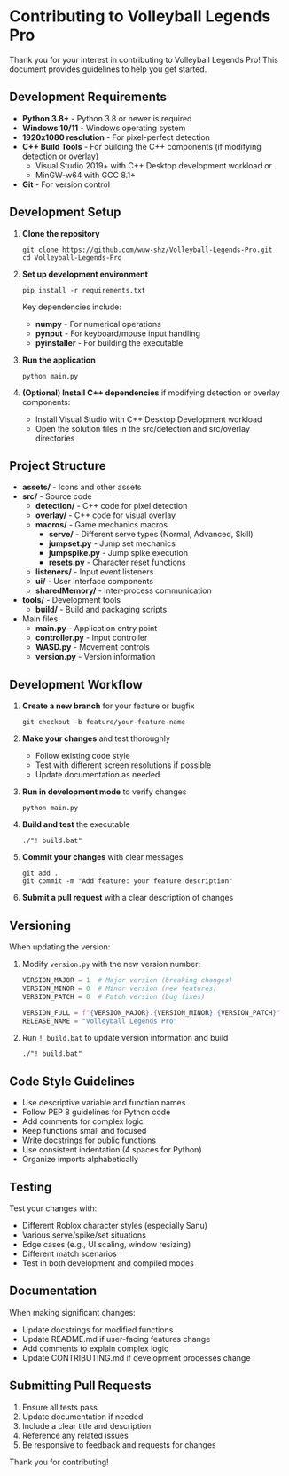 # Contributing to Volleyball Legends Pro

Thank you for your interest in contributing to Volleyball Legends Pro! This document provides guidelines to help you get started.

## Development Requirements

- **Python 3.8+** - Python 3.8 or newer is required
- **Windows 10/11** - Windows operating system
- **1920x1080 resolution** - For pixel-perfect detection
- **C++ Build Tools** - For building the C++ components (if modifying [detection](./src/detection/) or [overlay](./src/overlay/))
  - Visual Studio 2019+ with C++ Desktop development workload or
  - MinGW-w64 with GCC 8.1+
- **Git** - For version control

## Development Setup

1. **Clone the repository**
   ```shell
   git clone https://github.com/wuw-shz/Volleyball-Legends-Pro.git
   cd Volleyball-Legends-Pro
   ```

2. **Set up development environment**
   ```shell
   pip install -r requirements.txt
   ```

   Key dependencies include:
   - **numpy** - For numerical operations
   - **pynput** - For keyboard/mouse input handling
   - **pyinstaller** - For building the executable

3. **Run the application**
   ```shell
   python main.py
   ```

4. **(Optional) Install C++ dependencies** if modifying detection or overlay components:
   - Install Visual Studio with C++ Desktop Development workload
   - Open the solution files in the src/detection and src/overlay directories

## Project Structure

- **assets/** - Icons and other assets
- **src/** - Source code
  - **detection/** - C++ code for pixel detection
  - **overlay/** - C++ code for visual overlay
  - **macros/** - Game mechanics macros
    - **serve/** - Different serve types (Normal, Advanced, Skill)
    - **jumpset.py** - Jump set mechanics
    - **jumpspike.py** - Jump spike execution
    - **resets.py** - Character reset functions
  - **listeners/** - Input event listeners
  - **ui/** - User interface components
  - **sharedMemory/** - Inter-process communication
- **tools/** - Development tools
  - **build/** - Build and packaging scripts
- Main files:
  - **main.py** - Application entry point
  - **controller.py** - Input controller
  - **WASD.py** - Movement controls
  - **version.py** - Version information

## Development Workflow

1. **Create a new branch** for your feature or bugfix
   ```shell
   git checkout -b feature/your-feature-name
   ```

2. **Make your changes** and test thoroughly
   - Follow existing code style
   - Test with different screen resolutions if possible
   - Update documentation as needed

3. **Run in development mode** to verify changes
   ```shell
   python main.py
   ```

4. **Build and test** the executable
   ```shell
   ./"! build.bat"
   ```

5. **Commit your changes** with clear messages
   ```shell
   git add .
   git commit -m "Add feature: your feature description"
   ```

6. **Submit a pull request** with a clear description of changes

## Versioning

When updating the version:

1. Modify `version.py` with the new version number:
   ```python
   VERSION_MAJOR = 1  # Major version (breaking changes)
   VERSION_MINOR = 0  # Minor version (new features)
   VERSION_PATCH = 0  # Patch version (bug fixes)
   
   VERSION_FULL = f"{VERSION_MAJOR}.{VERSION_MINOR}.{VERSION_PATCH}"
   RELEASE_NAME = "Volleyball Legends Pro"
   ```

2. Run `! build.bat` to update version information and build
   ```shell
   ./"! build.bat"
   ```

## Code Style Guidelines

- Use descriptive variable and function names
- Follow PEP 8 guidelines for Python code
- Add comments for complex logic
- Keep functions small and focused
- Write docstrings for public functions
- Use consistent indentation (4 spaces for Python)
- Organize imports alphabetically

## Testing

Test your changes with:
- Different Roblox character styles (especially Sanu)
- Various serve/spike/set situations
- Edge cases (e.g., UI scaling, window resizing)
- Different match scenarios
- Test in both development and compiled modes

## Documentation

When making significant changes:
- Update docstrings for modified functions
- Update README.md if user-facing features change
- Add comments to explain complex logic
- Update CONTRIBUTING.md if development processes change

## Submitting Pull Requests

1. Ensure all tests pass
2. Update documentation if needed
3. Include a clear title and description
4. Reference any related issues
5. Be responsive to feedback and requests for changes

Thank you for contributing! 